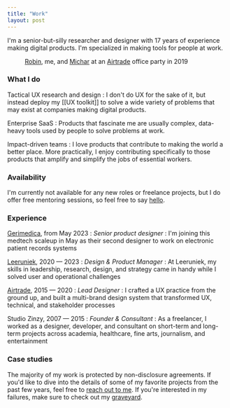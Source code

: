 ```yaml
---
title: "Work"
layout: post
---
```

I'm a senior-but-silly researcher and designer with 17 years of experience making digital products. I'm specialized in making tools for people at work.

<figure>
<img src="https://res.cloudinary.com/dbi2zounq/image/upload/v1673958111/me/zinzy-at-a-party_vrzlqr.jpg" alt="" />
<figcaption><a href="https://www.linkedin.com/in/robin-de-bruin-14b6025a/" target="_blank">Robin</a>, me, and <a href="https://www.linkedin.com/in/micharbreems/" target="_blank">Michar</a> at an <a href="https://www.airtrade.com/" target="_blank">Airtrade</a> office party in 2019</figcaption>
</figure>

### What I do

Tactical UX research and design
: I don't do UX for the sake of it, but instead deploy my [[UX toolkit]] to solve a wide variety of problems that may exist at companies making digital products.

Enterprise SaaS
: Products that fascinate me are usually complex, data-heavy tools used by people to solve problems at work.

Impact-driven teams
: I love products that contribute to making the world a better place. More practically, I enjoy contributing specifically to those products that amplify and simplify the jobs of essential workers.

### Availability
I'm currently not available for any new roles or freelance projects, but I do offer free mentoring sessions, so feel free to say [hello](/hello).

### Experience

[Gerimedica](https://gerimedica.nl), from May 2023
: _Senior product designer_
: I'm joining this medtech scaleup in May as their second designer to work on electronic patient records systems

[Leeruniek](https://leeruniek.nl/), 2020 — 2023
: _Design & Product Manager_
: At Leeruniek, my skills in leadership, research, design, and strategy came in handy while I solved user and operational challenges

[Airtrade](https://airtrade.com), 2015 — 2020
: _Lead Designer_
: I crafted a UX practice from the ground up, and built a multi-brand design system that transformed UX, technical, and stakeholder processes

Studio Zinzy, 2007 — 2015
: _Founder & Consultant_
: As a freelancer, I worked as a designer, developer, and consultant on short-term and long-term projects across academia, healthcare, fine arts, journalism, and entertainment

### Case studies
The majority of my work is protected by non-disclosure agreements. If you'd like to dive into the details of some of my favorite projects from the past few years, feel free to [reach out to me](/hello). If you're interested in my failures, make sure to check out my [graveyard](/graveyard).